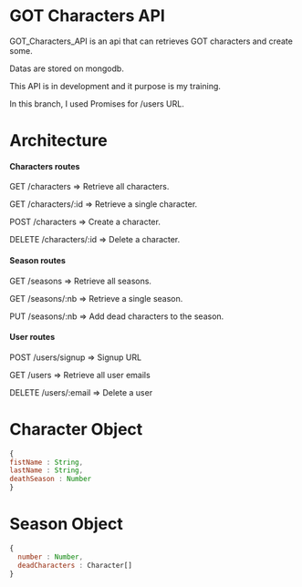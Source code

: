 # GOT Characters API

GOT_Characters_API is an api that can retrieves GOT characters and create some.

Datas are stored on mongodb.

This API is in development and it purpose is my training.

In this branch, I used Promises for /users URL.

# Architecture
#### Characters routes
GET /characters   => Retrieve all characters.

GET /characters/:id => Retrieve a single character.

POST /characters => Create a character.

DELETE /characters/:id => Delete a character.

#### Season routes
 GET /seasons => Retrieve all seasons.

 GET /seasons/:nb => Retrieve a single season.

 PUT /seasons/:nb => Add dead characters to the season.

#### User routes

POST  /users/signup => Signup URL

GET /users => Retrieve all user emails

DELETE /users/:email => Delete a user

# Character Object

```javascript
{
fistName : String,
lastName : String,
deathSeason : Number
}
```
# Season Object
```javascript
{
  number : Number,
  deadCharacters : Character[]
}
```
